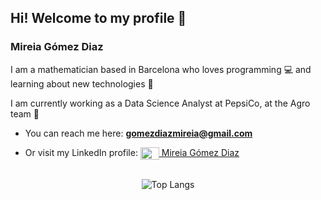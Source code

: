 <h2 align="left"> Hi! Welcome to my profile 👋 </h2>
<h3 align="left"> Mireia Gómez Diaz </h3>
I am a mathematician based in Barcelona who loves programming 💻 and learning about new technologies 🚀

I am currently working as a Data Science Analyst at PepsiCo, at the Agro team 🌱 

- You can reach me here: **gomezdiazmireia@gmail.com**

- Or visit my LinkedIn profile: <a href="https://www.linkedin.com/in/mireia-gómez-diaz-4322221b0/" target="blank"> <img align="center" src="https://cdn.jsdelivr.net/npm/simple-icons@3.0.1/icons/linkedin.svg" alt="Mireia Gómez Diaz" height="20" width="30" /> Mireia Gómez Diaz </a>  

<br>
<div align="center">
  <!--
  <img src="https://github-readme-stats.vercel.app/api?username=gomezmireia" alt="Top Langs" />
  <br>
  -->
  <img src="https://github-readme-stats.vercel.app/api/top-langs/?username=gomezmireia&layout=compact&theme=default&langs_count=10" alt="Top Langs" />
</div>

<!--
- 👯 I’m looking to collaborate on ...
- 🤔 I’m looking for help with ...
- 💬 Ask me about ...
- 😄 Pronouns: ...
- ⚡ Fun fact: ...
✨  🔭 
-->
